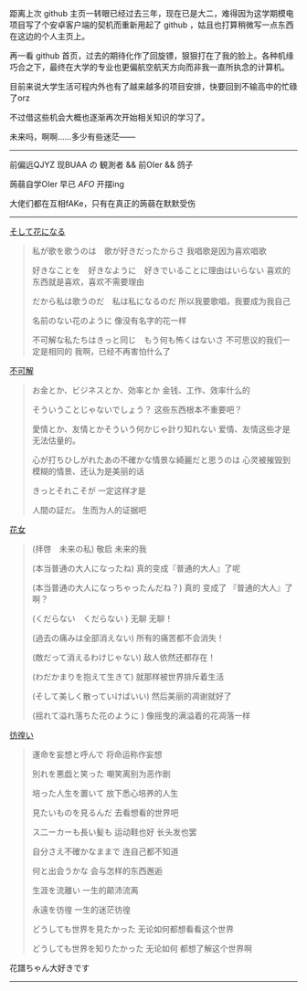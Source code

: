 距离上次 github 主页一转眼已经过去三年，现在已是大二，难得因为这学期模电项目写了个安卓客户端的契机而重新用起了 github ，姑且也打算稍微写一点东西在这边的个人主页上。

再一看 github 首页，过去的期待化作了回旋镖，狠狠打在了我的脸上。各种机缘巧合之下，最终在大学的专业也更偏航空航天方向而非我一直所执念的计算机。

目前来说大学生活可程内外也有了越来越多的项目安排，快要回到不输高中的忙碌了orz

不过借这些机会大概也逐渐再次开始相关知识的学习了。

未来吗，啊啊……多少有些迷茫——

----
前偏远QJYZ 现BUAA の 観測者 && 前OIer && 鸽子

蒟蒻自学OIer 早已 *AFO* 开摆ing

大佬们都在互相fAKe，只有在真正的蒟蒻在默默受伤

------------
[そして花になる](https://www.luogu.com.cn/paste/nkoscgk2)
>私が歌を歌うのは　歌が好きだったからさ
>我唱歌是因为喜欢唱歌
>
>好きなことを　好きなように　好きでいることに理由はいらない
>喜欢的东西就是喜欢，喜欢不需要理由
>
>だから私は歌うのだ　私は私になるのだ
>所以我要歌唱，我要成为我自己
>
>名前のない花のように
>像没有名字的花一样
>
>不可解な私たちはきっと同じ　もう何も怖くはないさ
>不可思议的我们一定是相同的 我啊，已经不再害怕什么了
>

[不可解](https://www.luogu.com.cn/paste/lojs0esb)
>お金とか、ビジネスとか、効率とか
>金钱、工作、效率什么的
>
>そういうことじゃないでしょう？
>这些东西根本不重要吧？
>
>愛情とか、友情とかそういう何かじゃ計り知れない
>爱情、友情这些才是无法估量的。
>
>心が打ちひしがれたあの不確かな情景な綺麗だと思うのは
>心灵被摧毁到模糊的情景、还认为是美丽的话
>
>きっとそれこそが
>一定这样才是
>
>人間の証だ。
>生而为人的证据吧
>

[花女](https://www.luogu.com.cn/paste/lrulioks)
>(拝啓　未来の私)
>敬启 未来的我
>
>(本当普通の大人になったね)
>真的变成『普通的大人』了呢
>
>(本当普通の大人になっちゃったんだね？)
>真的 变成了 『普通的大人』了啊？
>
>(くだらない　くだらない )
>无聊 无聊！
>
>(過去の痛みは全部消えない)
>所有的痛苦都不会消失！
>
>(敵だって消えるわけじゃない)
>敌人依然还都存在！
>
>(わだかまりを抱えて生きて)
>就那样被世界排斥着生活
>
>(そして美しく散っていけばいい)
>然后美丽的凋谢就好了
>
>(揺れて溢れ落ちた花のように )
>像摇曳的满溢着的花凋落一样
>

[彷徨い](https://www.luogu.com.cn/paste/tiuqraje)
>運命を妄想と呼んで
>将命运称作妄想
>
>別れを悪戯と笑った
>嘲笑离别为恶作剧
>
>培った人生を置いて
>放下悉心培养的人生
>
>見たいものを見るんだ
>去看想看的世界吧
>
>ス二ーカーも長い髪も
>运动鞋也好 长头发也罢
>
>自分さえ不確かなままで
>连自己都不知道
>
>何と出会うかな
>会与怎样的东西邂逅
>
>生涯を流離い
>一生的颠沛流离
>
>永遠を彷徨
>一生的迷茫彷徨
>
>どうしても世界を見たかった
>无论如何都想看看这个世界
>
>どうしても世界を知りたかった
>无论如何 都想了解这个世界啊
>

花譜ちゃん大好きです

----

